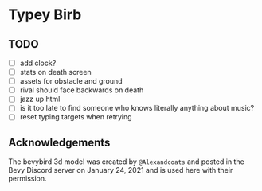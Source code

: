 # Typey Birb

## TODO

- [ ] add clock?
- [ ] stats on death screen
- [ ] assets for obstacle and ground
- [ ] rival should face backwards on death
- [ ] jazz up html
- [ ] is it too late to find someone who knows literally anything about music?
- [ ] reset typing targets when retrying

## Acknowledgements

The bevybird 3d model was created by `@Alexandcoats` and posted in the Bevy Discord server on January 24, 2021 and is used here with their permission.
